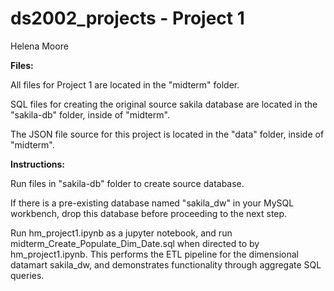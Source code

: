 # ds2002_projects - Project 1
Helena Moore 

**Files:**

All files for Project 1 are located in the "midterm" folder. 

SQL files for creating the original source sakila database are located in the "sakila-db" folder, inside of "midterm".

The JSON file source for this project is located in the "data" folder, inside of "midterm".


**Instructions:**

Run files in "sakila-db" folder to create source database. 

If there is a pre-existing database named "sakila_dw" in your MySQL workbench, drop this database before proceeding to the next step.

Run hm_project1.ipynb as a jupyter notebook, and run midterm_Create_Populate_Dim_Date.sql when directed to by hm_project1.ipynb. This performs the ETL pipeline for the dimensional datamart sakila_dw, and demonstrates functionality through aggregate SQL queries.

